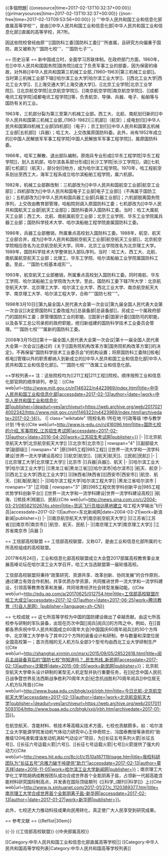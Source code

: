 {{多個問題|
{{onesource|time=2017-02-13T10:32:37+00:00}}
{{primarysources|time=2017-02-13T10:32:37+00:00}}
{{non-free|time=2017-02-13T09:53:56+00:00}}
}}
'''中华人民共和国工业和信息化部直属高等学校'''，是由[[中华人民共和国工业和信息化部|中华人民共和国工业和信息化部]]直属的高等学校，共7所。

因这些院校曾经由原'''[[国防科工委|国防科工委]]'''所直属，且研究方向偏重于国防，故又被称为'''国防七校'''、'''国防七子'''。

== 历史沿革 ==
新中国成立时，全面学习苏联体制。在政府部门方面，1960年，在[[中华人民共和国国务院|国务院]]成立了负责军事工业的部委，因为保密的缘故，对外称[[中华人民共和国第三机械工业部_(1960–1963)|第三机械工业部]]。当时第三机械工业部下辖[[哈尔滨工业大学|哈尔滨工业大学]]、[[西北工业大学|西北工业大学]]、[[上海交通大学|上海交通大学]]、[[北京工业学院|北京工业学院]]、[[北京航空学院|北京航空学院]]、[[南京航空学院|南京航空学院]]、[[成都电讯工程学院|成都电讯工程学院]]等，负责航空、导弹、兵器、电子、船舶等与国防有关的工业。

1963年，三机部分裂为第三至第六机械工业部。西工大、北航、南航划归新的[[中华人民共和国第三机械工业部_(1963-1982)|三机部]]（航空）；成电划归[[中华人民共和国第四机械工业部|四机部]]（电子）；京工划归[[中华人民共和国第五机械工业部|五机部]]（兵器）；哈工大、上交改属原国防科委。此外，尚有1952年成立的[[中国人民解放军军事工程学院|中国人民解放军军事工程学院]]，属原国防科委。

1966年，哈军工解散、退出部队编制，原炮兵专业形成[[华东工程学院|华东工程学院]]，划入五机部，哈尔滨各系部分形成[[长沙工学院|长沙工学院]]，调[[七机部|七机部]]（航天），部分划归地方，成为哈尔滨工程学院。1970年，哈工程航空系划出至西工大，海军工程系成立哈尔滨船舶工程学院，属六机部。

1982年，机械工业部群改制：三机部改为[[中华人民共和国航空工业部|航空工业部]]；四机部改为[[中华人民共和国电子工业部|电子工业部]]（不再属于国防工业）；五机部改为[[中华人民共和国兵器工业部|兵器工业部]]；六机部脱离国务院序列，上交改由教育部管理，哈船院则调入原国防科工委；七机部改为[[中华人民共和国航天工业部|航天工业部]]；国防科委并入国防科工委。当时：哈工大属航天工业部；西工大、北航、南航属航空工业部；北京工业学院、华东工业学院属兵器工业部；国防科学技术大学、哈尔滨船舶工程学院直属国防科工委。

1986年，兵器工业部撤销，所属重点高校划入国防科工委。1988年，航空、航天工业部合并，成为[[中华人民共和国航空航天工业部|航空航天工业部]]，北京航空学院相应改名为北京航空航天大学。同年，北京工业学院改名为北京理工大学。1989年，国防科学技术大学整体划入部队序列。当时：哈工大、西工大、北航、南航属航空航天工业部；北理工、华东工学院、哈尔滨船舶工业学院属国防科工委。至此，'''国防七校基本成形'''。

1993年，航空航天工业部撤销，所属重点高校划入国防科工委。同时南航、华东工学院、哈尔滨船舶工业学院改为大学。至此，国防科工委下辖7所大学：北京航空航天大学、北京理工大学、哈尔滨工业大学、西北工业大学、南京航空航天大学、南京理工大学、哈尔滨工程大学，合称“'''国防七校'''”。

1998年3月10日[[第九届全国人民代表大会第一次会议|第九届全国人民代表大会第一次会议]]决定原国防科工委改组为[[总装备部|总装备部]]，另成立一个属政府部门的国防科工委；原管理国防工业的职能、[[国家计委|国家计委]]国防司的职能，以及各军工总公司承担的政府职能，统归新组建的国防科学技术工业委员会管理。“'''国防七校'''”属新的国防科工委。

2008年3月15日[[第十一届全国人民代表大会第一次会议|第十一届全国人民代表大会第一次会议]]通过的《关于[[国务院机构改革方案|国务院机构改革方案]]的决定》，不再保留“国防科学技术工业委员会”的机构设置；将原国防科工委除[[核电|核电]]管理以外的职责都纳入到新成立的[[中华人民共和国工业和信息化部|中华人民共和国工业和信息化部]]。“'''国防七校'''”改属工业和信息化部。

==学校列表==
注：这些院校均为[[211工程|211工程]]院校。顺序按照工业和信息化部官网的顺序排列，参见：<ref>{{Cite web|url=http://www.miit.gov.cn/n1146322/n4423969/index.html|title=中华人民共和国工业和信息化部|accessdate=2017-02-13|author=|date=|work=中华人民共和国工业和信息化部|publisher=|deadurl=yes|archiveurl=https://web.archive.org/web/20170214002342/http://www.miit.gov.cn/n1146322/n4423969/index.html|archivedate=2017-02-14}}</ref>。
{| class="wikitable"
!院校名称
!所在地
!行政等级
!参与教学计划
!专长<ref>{{Cite web|url=http://www.js-edu.cn/n/416096.html|title=国防七校的介绍_军事院校_江苏招生考试网|accessdate=2017-02-13|author=|date=2016-04-20|work=江苏招生考试网|publisher=}}</ref>
|-
|[[北京航空航天大学|北京航空航天大学]]
|[[北京市|北京市]]
| rowspan="4" |[[副部级大学|副部级]]
| rowspan="4" |原[[985工程|985工程]]
[[世界一流大学和一流学科建设|世界一流大学建设高校]]
|[[航空|航空]]、[[航天|航天]]、[[民航|民航]]
|-
|[[北京理工大学|北京理工大学]]
|北京市
|[[兵器|兵器]]、航天
|-
|[[哈尔滨工业大学|哈尔滨工业大学]]
|[[黑龙江省|黑龙江省]][[哈尔滨市|哈尔滨市]]
|航天、航空
|-
|[[西北工业大学|西北工业大学]]
|[[陕西省|陕西省]][[西安市|西安市]]
|航空、航天、[[航海|航海]]
|-
|[[哈尔滨工程大学|哈尔滨工程大学]]
|黑龙江省哈尔滨市
| rowspan="3" |正司级
| rowspan="3" |原[[985工程优势学科创新平台|985工程优势学科创新平台]]
[[世界一流大学和一流学科建设|世界一流学科建设高校]]
|航海、[[核技术|核能]]、民航<ref>{{Cite web|url=http://news.sina.com.cn/c/2004-03-21/08582102674s.shtml|title=货运飞行员培训基地建立 哈工程大学输出飞行员|accessdate=2017-02-13|author=东北新闻网|date=2004-03-21|work=新浪新闻|publisher=}}</ref>
|-
|[[南京航空航天大学|南京航空航天大学]]
|[[江苏省|江苏省]][[南京市|南京市]]
|航空、航天、民航
|-
|[[南京理工大学|南京理工大学]]
|江苏省南京市
|兵器
|}

== 工信部高校联盟 ==
工信部高校联盟，又称G7，是由工业和信息化部所属的七所高校组成的高校联盟。

2017年6月24日，工业和信息化部高校联盟成立大会暨2017部属高校教育事业发展高峰论坛在哈尔滨工业大学召开，哈工大当选联盟第一届轮值高校。

工信部高校联盟将秉持“政策研究、资源共享、改革创新、协同发展”的合作原则，通过建立有效合作机制，共享优质办学资源，共同推进世界一流大学和一流学科建设，引领高等教育改革和发展，共同培育经济社会转型发展动能。<ref>{{Cite web|url=http://edu.qq.com/a/20170625/012754.htm|title=工信部高校联盟在哈工大成立|accessdate=2017-12-07|author=|date=2017-06-25|work=腾讯教育（引自人民网）|publisher=|language=zh-CN}}</ref>

== 七校成就 ==
这七所高等学校为中国的国防建设做出了卓越贡献。由这七所高校参与研制的军队装备，出现在历次中国[[阅兵|阅兵]]的方阵之中。例如，在[[首都各界庆祝中华人民共和国成立60周年大会|中国国庆60周年阅兵]]的30个方阵中，北京理工大学参与了其中22个方阵的装备设计和研制，参与数量和深度位居全国高校第一；首次亮相的无人机方队全部3个型号均由西北工业大学研制生产<ref>{{Cite web|url=http://shanghai.xinmin.cn/msrx/2015/09/05/28522618.html|title=阅兵主战装备背后的“国防七校”你知道吗？_民生热线_新民网|accessdate=2017-02-13|author=沈毓烨|date=2015-09-05|work=新民网|publisher=}}</ref>；北京航空航天大学牵头设计研制的某型无人机定型并执行重要任务，在[[纪念中国人民抗日战争暨世界反法西斯战争胜利70周年大会|纪念抗战胜利70周年阅兵]]中位居无人机方队阵首<ref>{{Cite web|url=http://www.buaa.edu.cn/bhgk/xxjj/jrbh.htm|title=今日北航-北京航空航天大学|accessdate=2017-02-13|author=|date=|work=北京航空航天大学|publisher=|deadurl=yes|archiveurl=https://web.archive.org/web/20170115093104/http://www.buaa.edu.cn/bhgk/xxjj/jrbh.htm|archivedate=2017-01-15}}</ref>。

在航空航天、含能材料、核技术等高精尖技术方面，七校也贡献颇多。如：哈尔滨工业大学能源学院发动机气体动力研究中心王仲奇院士、冯国泰教授等承担的“助推级120吨液氧煤油发动机涡轮气动设计”项目，为[[长征五号系列火箭|长征五号]]、[[长征六号运载火箭|六号]]、[[长征七号运载火箭|七号]]火箭提供了强大的动力<ref>{{Cite web|url=http://news.hit.edu.cn/8c/cf/c1510a167119/page.htm|title=我校科研团队为“长征五号”总推力破千吨提供“助力”|accessdate=2017-02-13|author=童志祥|date=2016-11-05|work=哈尔滨工业大学新闻网|publisher=}}</ref>；南京理工大学化工学院胡炳成教授团队成功合成世界首个全氮阴离子盐，占领新一代超高能含能材料研究国际制高点，并发表在国际顶级期刊《[[科学_(期刊)|科学]]》上<ref>{{Cite web|url=http://www.js.xinhuanet.com/2017-01/27/c_1120389377.htm|title=南京理工大学合成世界首个全氮阴离子盐-新华网|accessdate=2017-02-13|author=|date=2017-01-27|work=新华网|publisher=}}</ref>。

此外，七校还大力推动科技成果向民用转化，真正使广大人民享受到研究成果。

== 参考文献 ==
{{Reflist|30em}}

{{-}}
{{工信部高校联盟}}
{{中央部属高校}}

[[Category:中华人民共和国工业和信息化部直属高等学校|]]
[[Category:中华人民共和国高等学校列表|Category:中华人民共和国高等学校列表]]